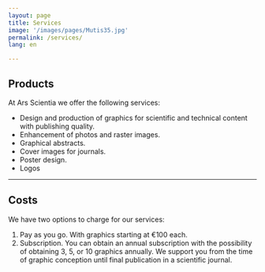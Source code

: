 ```yaml
---
layout: page
title: Services
image: '/images/pages/Mutis35.jpg'
permalink: /services/
lang: en

---
```


## Products

At Ars Scientia we offer the following services:

* Design and production of graphics for scientific and technical content with publishing quality.
* Enhancement of photos and raster images.
* Graphical abstracts.
* Cover images for journals.
* Poster design.
* Logos

---

## Costs

We have two options to charge for our services:

1. Pay as you go. With graphics starting at €100 each.
2. Subscription. You can obtain an annual subscription with the possibility of obtaining 3, 5, or 10 graphics annually. We support you from the time of graphic conception until final publication in a scientific journal.  
